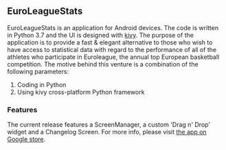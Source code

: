 ## EuroLeagueStats
EuroLeagueStats is an application for Android devices. The code is written in Python 3.7 and the UI is designed with [kivy](https://kivy.org/#home). The purpose of the application is to provide a fast & elegant alternative to those who wish to have access to statistical data with regard to the performance of all of the athletes who participate in Euroleague, the annual top European basketball competition. The motive behind this venture is a combination of the following parameters:
1. Coding in Python
2. Using kivy cross-platform Python framework
### Features
The current release features a ScreenManager, a custom 'Drag n' Drop' widget and a Changelog Screen. For more info, please visit [the app on Google store](https://play.google.com/store/apps/details?id=org.euroleaguestats.euroleaguestats). 
